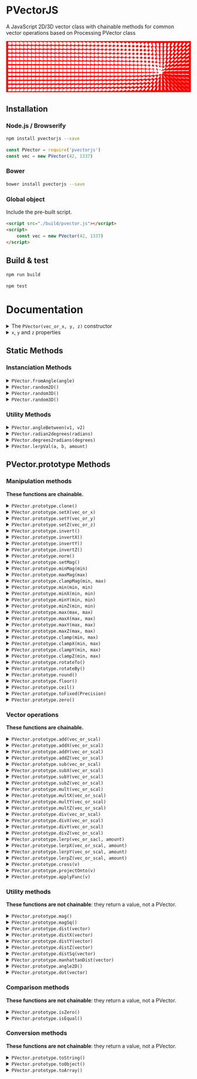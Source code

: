 PVectorJS
=========
A JavaScript 2D/3D vector class with chainable methods for common vector operations based on Processing PVector class

[![PVectorJS](pvectorjs.png)](http://jsbin.com/voselic/edit?html,js,output)

## Installation

### Node.js / Browserify

```bash
npm install pvectorjs --save
```

```javascript
const PVector = require('pvectorjs')
const vec = new PVector(42, 1337)
```

### Bower

```bash
bower install pvectorjs --save
```

### Global object

Include the pre-built script.

```html
<script src="./build/pvector.js"></script>
<script>
    const vec = new PVector(42, 1337)
</script>
```

## Build & test

```bash
npm run build
```

```bash
npm test
```

# Documentation
<details>
<summary>
    The <code>PVector(vec_or_x, y, z)</code> constructor
</summary>
Works with or without the `new` keyword.

```javascript
const v1 = new PVector(100, 50)
console.log(v1.toString()) // "{ x: 100, y: 50, z: 0 }"

// Use constructor without the new keyword:
const v2 = PVector(42, 17, 10)
console.log(v2.toString()) // "{ x: 42, y: 17, z: 10 }"

// Create a new vector from an object:
const v3 = PVector({ x: 30, y: 34, z: 20 })
console.log(v3.toString()) // "{ x: 30, y: 34, z: 20 }"

// Create a new 0 PVector:
const v4 = PVector()
console.log(v4.toString()) // "{ x: 0, y: 0, z: 0 }"
```

#### Params:
- `vec_or_x`: **Object_or_Number**, can be an Object with x, y (and z) properties or the value of the X axis
- `y`: **Number**, value of the Y axis
- `z`: **Number**, value of the Z axis

#### Returns:
- a `PVector` Object
</details>

<details>
<summary><code>x</code>, <code>y</code> and <code>z</code> properties</summary>

A `PVector` always has `x`, `y` and `z` properties:
- <code>x</code>: **Number**, the X axis
- <code>y</code>: **Number**, the Y axis
- <code>z</code>: **Number**, the Z axis

```javascript
const v = new PVector(42, 21, 15)
console.log(v.x) // 42
console.log(v.y) // 21
console.log(v.z) // 15
```
</details>

## Static Methods

### Instanciation Methods

<details>
<summary><code>PVector.fromAngle(angle)</code></summary>
Calculates and returns a new 2D unit vector from the specified angle value (in radians).

```javascript
const v = PVector.fromAngle(0.01)
console.log(v.toString()) // [ 0.99995, 0.009999833, 0.0 ]
```

#### Params:
- **Number** *angle* The angle in radians

#### Returns:
- **PVector** 
</details>

<details>
<summary><code>PVector.random2D()</code></summary>

Returns a new 2D unit vector with a random direction.

```javascript
const v = PVector.random2D()
console.log(v.toArray()) // [ -0.75006354, -0.6613658, 0.0 ]
```

#### Returns:
- a `PVector` Object
</details>

<details>
<summary><code>PVector.random3D()</code></summary>
Returns a new random vector.

```javascript
const v = PVector.random()
console.log(v.toArray()) // [ 0.6091097, 0.87642333, 0.3287632 ]
const v2 = PVector.random(PVector(10, 5, 5)) // can take a max vector
console.log(v2.toArray()) // [ 7.3987323, 1.3217863, 4.3428713 ]
const v3 = PVector.random(PVector(-10, -10), PVector(10, 10)) // can take min and max vectors
console.log(v3.toArray()) // [ 5.3278653, -6.2387621, 0 ]
```

#### Returns:
- a `PVector` Object
</details>

<details>
<summary><code>PVector.random3D()</code></summary>
Returns a new 3D unit vector with a random direction.

```javascript
const v = PVector.random3D()
console.log(v.toArray()) // [ 0.6091097, -0.22805278, -0.7595902 ]
```

#### Returns:
- a `PVector` Object
</details>

### Utility Methods
<details>
<summary><code>PVector.angleBetween(v1, v2)</code></summary>

Calculates and returns the angle (in radians) between two vectors.

```javascript
const v1 = new PVector(10, 20)
const v2 = new PVector(60, 80)
const angle = PVector.angleBetween(v1, v2)
console.log(angle)
// 0.1798535
````

#### Params:
- **PVector** *v1* Any variable of type PVector
- **PVector** *v2* Any variable of type PVector

#### Returns:
- **Number** 
</details>

<details>
<summary><code>PVector.radian2degrees(radians)</code></summary>

Converts a value in radians to a value in degrees.

```javascript
const angleRadians = Math.PI / 2
const angleDegrees = PVector.radians2degrees(angleRadians)
console.log(angleDegrees) // 90
```

#### Params:
- **Number** *radians* An angle in radians

#### Returns:
- **Number** 
</details>

<details>
<summary><code>PVector.degrees2radians(degrees)</code></summary>

Converts a value in degrees to a value in radians.

```javascript
const angleDegrees = 90
const angleRadians = PVector.degrees2radian(angleDegrees)
console.log(angleRadians) // 1.5707963267948966
```

#### Params:
- **Number** *degrees* An angle in degrees

#### Returns:
    - **Number** 
</details>

<details>
<summary><code>PVector.lerpVal(a, b, amount)</code></summary>

Calculates a number between two numbers at a specific increment. The amount parameter is the amount to interpolate between the two values where 0.0 equal to the first point, 0.1 is very near the first point, 0.5 is half-way in between, etc.

```javascript
const foo = PVector.lerpVal(10, 20, 0.75)
console.log(foo) // 17.5
```

#### Params:
- **Number** *a* First value
- **Number** *b* Second value
- **Number** *amount* Number between 0.0 and 1.0

#### Returns:
- **Number** 
</details>

## PVector.prototype Methods

### Manipulation methods

**These functions are chainable.**

<details>
<summary><code>PVector.prototype.clone()</code></summary>

Creates a clone of this vector.

```javascript
const v1 = PVector(10, 10)
const v2 = v1.clone()
v2.toString() // "{ x: 10, y: 10 }"
```

#### Returns:
- **PVector** cloneVec A clone of the vector

<summary><code>PVector.prototype.set(vec_or_x, y, z)</code></summary>

Sets this vector's components from an object, a value or another vector by copying its components

```javascript
const v1 = new PVector(10, 10, 50)
const v2 = new PVector(20, 20, 20)
v2.set(v1)
console.log(v2.toString()) // "{ x: 10, y: 10, z: 50 }"
```

#### Params:
- **Object_or_Number** *vec_or_x* Can be an Object with x, y (and z) properties or the value of the X axis
- **Number** *y* Value of the y axis
- **Number** *z* Value of the z axis

#### Returns:
- **PVector** `this`
</details>

<details>
<summary><code>PVector.prototype.setX(vec_or_x)</code></summary>

Sets this vector's X component from an object, a value or another vector by copying its X component.

```javascript
const v1 = new PVector(10, 10)
const v2 = new PVector(20, 20)
v2.setX(v1) // equals to v2.setX(10)
console.log(v2.toString()) // "{ x: 10, y: 20, z: 0 }"
```

#### Params:
- **Object_or_Number** *vec_or_x* Can be an Object with x, y (and z) properties, or the value of the X axis

#### Returns:
- **PVector** `this`
</details>

<details>
<summary><code>PVector.prototype.setY(vec_or_y)</code></summary>

Same as setX with Y axis.

#### Params:
- **Object_or_Number** *vec_or_y* Can be an Object with x, y (and z) properties, or the value of the Y axis

#### Returns:
- **PVector** `this`
</details>

<details>
<summary><code>PVector.prototype.setZ(vec_or_z)</code></summary>

Same as setX with Z axis.

#### Params:
- **Object_or_Number** *vec_or_z* Can be an Object with x, y and z properties, or the value of the Z axis

#### Returns:
- **PVector** `this`
</details>

<details>
<summary><code>PVector.prototype.invert()</code></summary>

Inverts each axis.

```javascript
const v = new PVector(100, 50)
v.invert()
v.toString() // x:-100, y:-50
```

#### Returns:
- **PVector** `this`
</details>

<details>
<summary><code>PVector.prototype.invertX()</code></summary>

Inverts the X axis.

```javascript
const v = new PVector(100, 50)

v.invertX()
v.toString()
// x:-100, y:50
```

#### Returns:
- **PVector** `this`
</details>

<details>
<summary><code>PVector.prototype.invertY()</code></summary>

Same as invertX with y axis.

#### Returns:
- **PVector** `this`
</details>

<details>
<summary><code>PVector.prototype.invertZ()</code></summary>

Same as invertX with Z axis.

#### Returns:
- **PVector** `this`
</details>

<details>
<summary><code>PVector.prototype.norm()</code></summary>

Normalize the vector.

#### Returns:
- **PVector** `this`
</details>

<details>
<summary><code>PVector.prototype.setMag()</code></summary>

Sets this vector's magnitude to the passed value or to the passed vector's magnitude.

```javascript
const v1 = new PVector(10, 10, 25)
v1.setMag(10)
console.log(v1.toArray()) // [ 3.481553119113957, 3.481553119113957, 8.703882797784892 ]
```

#### Returns:
- **PVector** `this`
</details>

<details>
<summary><code>PVector.prototype.minMag(min)</code></summary>

Sets the minimum for this vector's magnitude. If the magnitude is inferior to the passed value, this vector will be scaled to the desired magnitude. A vector can also be passed as parameter, its magnitude will be used for comparison.

```javascript
const v1 = new PVector(1, 2, .2)
v1.minMag(5)
console.log(v1.toArray()) // [ 2.2271771, 4.4543543, 0.4454354 ]
```

#### Params:
- **Vector** *min* 

#### Returns:
- **PVector** `this`
</details>

<details>
<summary><code>PVector.prototype.maxMag(max)</code></summary>

Sets the maximum for this vector's magnitude. If the magnitude is superior to the passed value, this vector will be scaled to the desired magnitude. A vector can also be passed as parameter, its magnitude will be used for comparison.

```javascript
const v1 = new PVector(10, 20, 2)
v1.maxMag(5)
console.log(v1.toArray()) // [ 2.2271771, 4.4543543, 0.4454354 ]
```

#### Params:
- **Vector** *max* 

#### Returns:
- **PVector** `this`
</details>

<details>
<summary><code>PVector.prototype.clampMag(min, max)</code></summary>

Constrains this vector's magnitude to the passed values. If the magnitude is inferior or superior to the passed values, this vector will be scaled to reach the desired range (lower limit if inferior, upper limit if superior). Vectors can also be passed as parameter, their magnitudes will be used for comparison.

```javascript
const v1 = new PVector(1, 1, .2)
v1.clampMag(5, 10)
console.log(v1.toArray()) // [ 2.2271771, 4.4543543, 0.4454354 ]
```

#### Params:
- **Vector** *min* 
- **Vector** *max* 

#### Returns:
- **PVector** `this`
</details>

<details>
<summary><code>PVector.prototype.min(min, min)</code></summary>

Sets the minimum for each of this vector's axis to the passed value or to each of the passed vector.

```javascript
const v1 = new PVector(15, 10, 25)
v1.min(12)
console.log(v1.toArray()) // [ 15, 12, 25 ]
```

#### Params:
- **Number** *min* 
- **Vector** *min* 

#### Returns:
- **PVector** `this`
</details>

<details>
<summary><code>PVector.prototype.minX(min, min)</code></summary>

Sets the minimum for this vector's X axis to the passed value or to the passed vector's X axis.

```javascript
const v1 = new PVector(15, 10, 25)
v1.minX(20)
console.log(v1.toArray()) // [ 20, 10, 25 ]
```

#### Params:
- **Number** *min* 
- **Vector** *min* 

#### Returns:
- **PVector** `this`
</details>

<details>
<summary><code>PVector.prototype.minY(min, min)</code></summary>

Same as limitX with Y axis.

#### Params:
- **Number** *min* 
- **Vector** *min* 

#### Returns:
- **PVector** `this`
</details>

<details>
<summary><code>PVector.prototype.minZ(min, min)</code></summary>

Same as limitX with Z axis.

#### Params:
- **Number** *min* 
- **Vector** *min* 

#### Returns:
- **PVector** `this`
</details>

<details>
<summary><code>PVector.prototype.max(max, max)</code></summary>

Sets the maximum for each of this vector's axis to the passed value or to each of the passed vector.

```javascript
const v1 = new PVector(15, 10, 25)
v1.max(12)
console.log(v1.toArray()) // [ 12, 10, 12 ]
```

#### Params:
- **Number** *max* 
- **Vector** *max* 

#### Returns:
- **PVector** `this`
</details>

<details>
<summary><code>PVector.prototype.maxX(max, max)</code></summary>

Sets the maximum for this vector's X axis to the passed value or to the passed vector's X axis.

```javascript
const v1 = new PVector(15, 10, 25)
v1.maxX(12)
console.log(v1.toArray()) // [ 12, 10, 25 ]
```

#### Params:
- **Number** *max* 
- **Vector** *max* 

#### Returns:
- **PVector** `this`
</details>

<details>
<summary><code>PVector.prototype.maxY(max, max)</code></summary>

Same as limitX with Y axis.

#### Params:
- **Number** *max* 
- **Vector** *max* 

#### Returns:
- **PVector** `this`
</details>

<details>
<summary><code>PVector.prototype.maxZ(max, max)</code></summary>

Same as limitX with Z axis.

#### Params:
- **Number** *max* 
- **Vector** *max* 

#### Returns:
- **PVector** `this`
</details>

<details>
<summary><code>PVector.prototype.clamp(min, max)</code></summary>

Constrains each of this vector's axis between the passed min and max.
Min and max can be scalar or vector, in this case each axis will be constrained between the corresponding axis of the passed vectors.

```javascript
const v1 = new PVector(15, 10, 25)
const vmin = new PVector(5, 12, 11)
const vmax = new PVector(35, 18, 20)
v1.clamp(vmin, vmax)
console.log(v1.toArray()) // [ 15, 12, 20 ]
```

#### Params:
- **Vector** *min* 
- **Vector** *max* 

#### Returns:
- **PVector** `this`
</details>

<details>
<summary><code>PVector.prototype.clampX(min, max)</code></summary>

Constrains this vector's X axis between the passed min and max.
Min and max can be scalar or vector, in this case X axis will be constrained between the X axis of the passed vectors.

```javascript
const v1 = new PVector(15, 10, 25)
const vmin = new PVector(17, 12, 11)
const vmax = new PVector(35, 18, 20)
v1.clampX(vmin, vmax)
console.log(v1.toArray()) // [ 17, 10, 25 ]
```

#### Params:
- **Vector** *min* 
- **Vector** *max* 

#### Returns:
- **PVector** `this`
</details>

<details>
<summary><code>PVector.prototype.clampY(min, max)</code></summary>

Same as clampX with Y axis.

#### Params:
- **Vector** *min* 
- **Vector** *max* 

#### Returns:
- **PVector** `this`
</details>

<details>
<summary><code>PVector.prototype.clampZ(min, max)</code></summary>

Same as clampX with Z axis.

#### Params:
- **Vector** *min* 
- **Vector** *max* 

#### Returns:
- **PVector** `this`
</details>

<details>
<summary><code>PVector.prototype.rotateTo()</code></summary>

Rotates a vector to the specified angle in radians (2D vectors only), while maintaining the same magnitude.

```javascript
const v = new PVector(10, 20)
v.rotateTo(Math.PI / 2)
console.log(v.toArray()) // [ -20, 9.9999999, 0 ]
```

#### Returns:
- **PVector** `this`
</details>

<details>
<summary><code>PVector.prototype.rotateBy()</code></summary>

Adds the passed angle in radians to the vector's rotation(2D vectors only), while maintaining the same magnitude.

```javascript
const v = new PVector(10, 0)
v.rotateBy(Math.PI / 2)
console.log(v.toArray()) // [ 0, -9.9999999, 0 ]
```

#### Returns:
- **PVector** `this`
</details>

<details>
<summary><code>PVector.prototype.round()</code></summary>

Rounds each of this vector's axis to an integer value.

```javascript
const v = new PVector(100.2254, 50.9786)
v.round()
console.log(v.toString()) // "{ x: 100, y: 51, z: 0 }"
```

#### Returns:
- **PVector** `this`
</details>

<details>
<summary><code>PVector.prototype.floor()</code></summary>

Floors each of this vector's axis to an integer value.

```javascript
const v = new PVector(100.2254, 50.9786)
v.floor()
console.log(v.toString()) // "{ x: 100, y: 50, z: 0 }"
```

#### Returns:
- **PVector** `this`
</details>

<details>
<summary><code>PVector.prototype.ceil()</code></summary>

Ceils each of this vector's axis to an integer value.

```javascript
const v = new PVector(100.2254, 50.9786)
v.ceil()
console.log(v.toString()) // "{ x: 101, y: 51, z: 0 }"
```

#### Returns:
- **PVector** `this`
</details>

<details>
<summary><code>PVector.prototype.toFixed(Precision)</code></summary>

Rounds axis to a certain precision.

```javascript
const v = new PVector(100.2254, 50.9786)
v.toFixed(2)
console.log(v.toString()) // "{ x: 100.22, y: 50.97, z: 0 }"
```

#### Params:
- **Number** *Precision* (default: 8)

#### Returns:
- **PVector** `this`
</details>

<details>
<summary><code>PVector.prototype.zero()</code></summary>

Sets each of this vector's axis to 0.

```javascript
const v1 = new PVector(10, 10, 25)
v1.zero()
console.log(v1.toArray()) // [ 0, 0, 0 ]
```

#### Returns:
- **PVector** `this`
</details>

### Vector operations

**These functions are chainable.**

<details>
<summary><code>PVector.prototype.add(vec_or_scal)</code></summary>

Adds another vector to this one or adds the given scalar to each vector's axis.

```javascript
const v1 = new PVector(10, 10, 25)
const v2 = new PVector(20, 30, 10)
v1.add(v2)
console.log(v1.toString()) // "{ x: 30, y: 40, z: 35 }"
v1.add(5)
console.log(v1.toString()) // "{ x: 35, y: 45, z: 40 }"
```

#### Params:
- **PVector** *vec_or_scal* The other vector you want to add to this one or the scalar to add

#### Returns:
- **PVector** `this`
</details>

<details>
<summary><code>PVector.prototype.addX(vec_or_scal)</code></summary>

Adds another vector's X axis to this one or adds the given scalar to this one's X axis.

```javascript
const v1 = new PVector(10, 10, 25)
const v2 = new PVector(20, 30, 10)
v1.addX(v2)
console.log(v1.toString()) // "{ x: 30, y: 10, z: 25 }"
v1.addX(5)
console.log(v1.toString()) // "{ x: 35, y: 10, z: 25 }"
```

#### Params:
- **PVector** *vec_or_scal* The other vector you want to add or the scalar to add to this one's X axis

#### Returns:
- **PVector** `this`
</details>

<details>
<summary><code>PVector.prototype.addY(vec_or_scal)</code></summary>

Same as addX with Y axis.

#### Params:
- **PVector** *vec_or_scal* The other vector you want to add or the scalar to add to this one's Y axis

#### Returns:
- **PVector** `this`
</details>

<details>
<summary><code>PVector.prototype.addZ(vec_or_scal)</code></summary>

Same as addX with Z axis.

#### Params:
- **PVector** *vec_or_scal* The other vector you want to add or the scalar to add to this one's Z axis

#### Returns:
- **PVector** `this`
</details>

<details>
<summary><code>PVector.prototype.sub(vec_or_scal)</code></summary>

Substracts another vector from this one or substracts the given scalar from each vector's axis.

```javascript
const v1 = new PVector(10, 10, 25)
const v2 = new PVector(20, 30, 10)
v1.sub(v2)
console.log(v1.toString()) // "{ x: -10, y: -20, z: 15 }"
v1.sub(5)
console.log(v1.toString()) // "{ x: -15, y: -25, z: 10 }"
```

#### Params:
- **PVector** *vec_or_scal* The other vector you want to substract from this one or the scalar to substract

#### Returns:
- **PVector** `this`
</details>

<details>
<summary><code>PVector.prototype.subX(vec_or_scal)</code></summary>

Substracts another vector's X axis from this one or substracts the given scalar from this one's X axis.

```javascript
const v1 = new PVector(10, 10, 25)
const v2 = new PVector(20, 30, 10)
v1.subX(v2)
console.log(v1.toString()) // "{ x: -10, y: 10, z: 25 }"
v1.subX(5)
console.log(v1.toString()) // "{ x: -15, y: 10, z: 25 }"
```

#### Params:
- **PVector** *vec_or_scal* The other vector you want to substract or the scalar to substract from this one's X axis

#### Returns:
- **PVector** `this`
</details>

<details>
<summary><code>PVector.prototype.subY(vec_or_scal)</code></summary>

Same as subX with Y axis.

#### Params:
- **PVector** *vec_or_scal* The other vector you want to substract or the scalar to substract from this one's Y axis

#### Returns:
- **PVector** `this`
</details>

<details>
<summary><code>PVector.prototype.subZ(vec_or_scal)</code></summary>

Same as subX with Z axis.

#### Params:
- **PVector** *vec_or_scal* The other vector you want to substract or the scalar to substract from this one's Z axis

#### Returns:
- **PVector** `this`
</details>

<details>
<summary><code>PVector.prototype.mult(vec_or_scal)</code></summary>

Multiplies another vector with this one or multiplies the given scalar with each vector's axis.

```javascript
const v1 = new PVector(10, 10, 25)
const v2 = new PVector(20, 30, 10)
v1.mult(v2)
console.log(v1.toString()) // "{ x: 200, y: 300, z: 250 }"
v1.mult(5)
console.log(v1.toString()) // "{ x: 1000, y: 1500, z: 1250 }"
```

#### Params:
- **PVector** *vec_or_scal* The other vector you want to multiply with this one or the scalar to multiply

#### Returns:
- **PVector** `this`
</details>

<details>
<summary><code>PVector.prototype.multX(vec_or_scal)</code></summary>

Multiplies another vector's X axis with this one or multiplies the given scalar with this one's X axis.

```javascript
const v1 = new PVector(10, 10, 25)
const v2 = new PVector(20, 30, 10)
v1.subX(v2)
console.log(v1.toString()) // "{ x: 200, y: 10, z: 25 }"
v1.subX(5)
console.log(v1.toString()) // "{ x: 1000, y: 10, z: 25 }"
```

#### Params:
- **PVector** *vec_or_scal* The other vector you want to multiply or the scalar to multiply with this one's X axis

#### Returns:
- **PVector** `this`
</details>

<details>
<summary><code>PVector.prototype.multY(vec_or_scal)</code></summary>

Same as multX with Y axis.

#### Params:
- **PVector** *vec_or_scal* The other vector you want to multiply or the scalar to multiply with this one's Y axis

#### Returns:
- **PVector** `this`
</details>

<details>
<summary><code>PVector.prototype.multZ(vec_or_scal)</code></summary>

Same as multX with Z axis.

#### Params:
- **PVector** *vec_or_scal* The other vector you want to multiply or the scalar to multiply with this one's Z axis

#### Returns:
- **PVector** `this`
</details>

<details>
<summary><code>PVector.prototype.div(vec_or_scal)</code></summary>

Divides this vector by another one or divides each vector's axis by the given scalar.

```javascript
const v1 = new PVector(20, 30, 10)
const v2 = new PVector(10, 10, 5)
v1.div(v2)
console.log(v1.toString()) // "{ x: 2, y: 3, z: 2 }"
v1.div(2)
console.log(v1.toString()) // "{ x: 1, y: 1.5, z: 1 }"
```

#### Params:
- **PVector** *vec_or_scal* The other vector you want to divide this one by or the scalar to divide by

#### Returns:
- **PVector** `this`
</details>

<details>
<summary><code>PVector.prototype.divX(vec_or_scal)</code></summary>

Divides this vector's X axis by another one's or divides this vector's X axis by the given scalar.

```javascript
const v1 = new PVector(20, 30, 10)
const v2 = new PVector(10, 10, 5)
v1.divX(v2)
console.log(v1.toString()) // "{ x: 2, y: 30, z: 10 }"
v1.divX(2)
console.log(v1.toString()) // "{ x: 1, y: 30, z: 10 }"
```

#### Params:
- **PVector** *vec_or_scal* The other vector you want to divide this one's X axis by or the scalar to divide this one's X axis by.

#### Returns:
- **PVector** `this`
</details>

<details>
<summary><code>PVector.prototype.divY(vec_or_scal)</code></summary>

Same as divX with Y axis.

#### Params:
- **PVector** *vec_or_scal* The other vector you want to divide this one's Y axis by or the scalar to divide this one's Y axis by.

#### Returns:
- **PVector** `this`
</details>

<details>
<summary><code>PVector.prototype.divZ(vec_or_scal)</code></summary>

Same as divX with Z axis.

#### Params:
- **PVector** *vec_or_scal* The other vector you want to divide this one's Z axis by or the scalar to divide this one's Z axis by.

#### Returns:
- **PVector** `this`
</details>

<details>
<summary><code>PVector.prototype.lerp(vec_or_sacl, amount)</code></summary>

Performs a linear interpolation towards another vector. A value can be passed instead of a vector.

```javascript
const v1 = new PVector(100, 100)
const v2 = new PVector(200, 200)
v1.lerp(v2, 0.5)
console.log(v2.toArray()) // [ 150, 150, 0 ]
```

#### Params:
- **PVector** *vec_or_sacl* The other vector or value
- **Number** *amount* The blend amount

#### Returns:
- **PVector** `this`
</details>

<details>
<summary><code>PVector.prototype.lerpX(vec_or_scal, amount)</code></summary>

Performs a linear interpolation of this vector's X  towards another vector's X axis. A value can be passed instead of a vector.

```javascript
const v1 = new PVector(100, 100)
const v2 = new PVector(200, 200)
v1.lerpX(v2, 0.7)
console.log(v1.toArray()) // [ 170, 100, 0 ]
v1.lerpX(270, 0.5)
console.log(v1.toArray()) // [ 220, 100, 0 ]
```

#### Params:
- **PVector** *vec_or_scal* The other vector or value
- **Number** *amount* The blend amount

#### Returns:
- **PVector** `this`
</details>

<details>
<summary><code>PVector.prototype.lerpY(vec_or_scal, amount)</code></summary>

Same as lerpX with Y axis.

#### Params:
- **PVector** *vec_or_scal* The other vector or value
- **Number** *amount* The blend amount

#### Returns:
- **PVector** `this`
</details>

<details>
<summary><code>PVector.prototype.lerpZ(vec_or_scal, amount)</code></summary>

Same as lerpX with Z axis.

#### Params:
- **PVector** *vec_or_scal* The other vector or value
- **Number** *amount* The blend amount

#### Returns:
- **PVector** `this`
</details>

<details>
<summary><code>PVector.prototype.cross(v)</code></summary>

Calculates and returns a vector composed of the cross product between two vectors, setting itself to the result.

```javascript
const v = new PVector(10, 20, 2)
const v2 = new PVector(60, 80, 6)
v.cross(v2)
console.log(v.toArray()) // [ -40, 360, -24800 ]
```

#### Params:
- **PVector** *v* The vector to calculate the cross product

#### Returns:
- **PVector** `this`
</details>

<details>
<summary><code>PVector.prototype.projectOnto(v)</code></summary>

Projects this vector onto another vector, setting itself to the result.

```javascript
const v = new PVector(100, 0)
const v2 = new PVector(100, 100)
v.projectOnto(v2)
console.log(v.toString()) // "{ x: 50, y: 50, z: 0 }"
```

#### Params:
- **PVector** *v* the vector to calculate the cross product

#### Returns:
- **PVector** `this`
</details>

<details>
<summary><code>PVector.prototype.applyFunc(v)</code></summary>

Applies a function taking a vector as argument to this vector. Allows extending of the library while keeping chaining

```javascript
const doubleXY = pvec => {
    pvec.x *= 2
    pvec.y *= 2
}
const v = new PVector(100, 40)
v.applyFunc(doubleXY)
console.log(v.toString()) // "{ x: 200, y: 80, z: 0 }"
```

#### Params:
- **Function** *f* The function you want to apply to this vector

#### Returns:
- **PVector** `this`
</details>

### Utility methods

**These functions are not chainable**: they return a value, not a PVector.

<details>
<summary><code>PVector.prototype.mag()</code></summary>

Returns the vector's magnitude or alias of `setMag` if a value is passed as parameter.

```javascript
const v1 = new PVector(4, 3)
console.log(v1.mag()) // 5
v1.mag(10)
console.log(v1.mag()) // 10
```
#### Params:
- **Number_or_undefined** *mag* if a parameter is passed, sets the magnitude of the vector

#### Returns:
- **Number_or_this** magnitude_or_this Return magnitude or this if a value is passed as parameter
</details>

<details>
<summary><code>PVector.prototype.magSq()</code></summary>

Returns the vector's squared magnitude.

```javascript
const v1 = new PVector(10, 10, 25)
console.log(v1.magSq()) // 825
```

#### Returns:
- **Number** magnitude
</details>

<details>
<summary><code>PVector.prototype.dist(vector)</code></summary>

Calculates the euclidean distance between this vector and another.

```javascript
const v1 = new PVector(100, 50)
const v2 = new PVector(200, 60)
console.log(v1.dist(v2)) // 100.4987562112089
```

#### Params:
- **PVector** *vector* 

#### Returns:
- **Number** distance
</details>

<details>
<summary><code>PVector.prototype.distX(vector)</code></summary>

Calculates the distance of the X axis between this vector and another.

```javascript
const v1 = new PVector(100, 50)
const v2 = new PVector(200, 60)
console.log(v1.distX(v2)) // -100
```

#### Params:
- **PVector** *vector* 

#### Returns:
- **Number** distance
</details>

<details>
<summary><code>PVector.prototype.distY(vector)</code></summary>

Same as distX with Y axis.

#### Params:
- **PVector** *vector* 

#### Returns:
- **Number** distance
</details>

<details>
<summary><code>PVector.prototype.distZ(vector)</code></summary>

Same as distX with Z axis.

#### Params:
- **PVector** *vector* 

#### Returns:
- **Number** distance
</details>

<details>
<summary><code>PVector.prototype.distSq(vector)</code></summary>

Calculates the squared euclidean distance between this vector and another.

```javascript
const v1 = new PVector(100, 50)
const v2 = new PVector(200, 60)
console.log(v1.distSq(v2)) // 10100
```

#### Params:
- **PVector** *vector* 

#### Returns:
- **Number** distance
</details>

<details>
<summary><code>PVector.prototype.manhattanDist(vector)</code></summary>

Calculates the Manhattan distance between this vector and another.

```javascript
const v1 = new PVector(100, 50)
const v2 = new PVector(200, 60)
console.log(v1.manhattanDist(v2)) // 110
```

#### Params:
- **PVector** *vector* 

#### Returns:
- **Number** distance
</details>

<details>
<summary><code>PVector.prototype.angle2D()</code></summary>

Calculates the angle of rotation in radians for a vector (2D vectors only).

```javascript
const v1 = new PVector(10, 20)
console.log(v1.angle2D()) // 1.1071488
```

#### Returns:
- **Number** angle
</details>

<details>
<summary><code>PVector.prototype.dot(vector)</code></summary>

Calculates the dot product of this vector and another.

```javascript
const v1 = new PVector(100, 50)
const v2 = new PVector(200, 60)
console.log(v1.dot(v2)) // 23000
```

#### Params:
- **PVector** *vector* 

#### Returns:
- **Number** value Dot product
</details>

### Comparison methods

**These functions are not chainable**: they return a value, not a PVector.

<details>
<summary><code>PVector.prototype.isZero()</code></summary>

Returns a true if vector is (0, 0, 0).

```javascript
const v = new PVector(100, 50, 130)
v.zero()
console.log(v.isZero()) // true
```

#### Returns:
- **Boolean** 
</details>

<details>
<summary><code>PVector.prototype.isEqual()</code></summary>

Returns true if each of this vector' axis are the same as another vector's.

```javascript
const v1 = new PVector(100, 50, 70)
const v2 = new PVector(100, 50, 70)
const vec3 = new PVector(100, 10, 70)
console.log(v1.isEqualTo(v2)) // true
console.log(v1.isEqualTo(vec3)) // false
```

#### Returns:
- **Boolean** 
</details>

### Conversion methods

**These functions are not chainable**: they return a value, not a PVector.

<details>
<summary><code>PVector.prototype.toString()</code></summary>

Returns a String representation of this vector's x, y and z axis.

```javascript
const v1 = new PVector(100, 50, 70)
console.log(v1.toString()) // "{ x: 100, y: 50, z: 70 }"
```

#### Returns:
- **String** 
</details>

<details>
<summary><code>PVector.prototype.toObject()</code></summary>

Returns an Object representation of this vector's x, y and z axis.

```javascript
const v1 = new PVector(100, 50, 70)
console.log(v1.toObject()) // { x: 100, y: 50, z: 70 }
```

#### Returns:
- **Object** 
</details>

<details>
<summary><code>PVector.prototype.toArray()</code></summary>

Returns an Array representation of this vector's x, y and z axis.

```javascript
const v1 = new PVector(100, 50, 70)
console.log(v1.toArray()) // [ 100, 50, 70 ]
```

#### Returns:
- **Array** 
</details>

